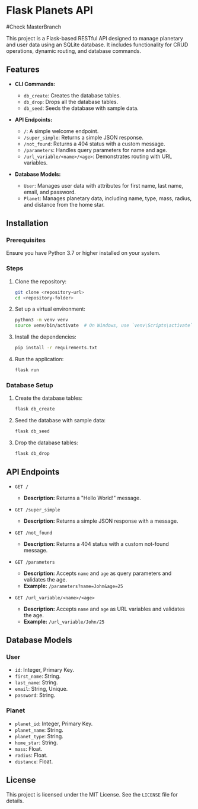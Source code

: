 # Flask Planets API

#Check MasterBranch

This project is a Flask-based RESTful API designed to manage planetary and user data using an SQLite database. It includes functionality for CRUD operations, dynamic routing, and database commands.

## Features

- **CLI Commands:**
  - `db_create`: Creates the database tables.
  - `db_drop`: Drops all the database tables.
  - `db_seed`: Seeds the database with sample data.

- **API Endpoints:**
  - `/`: A simple welcome endpoint.
  - `/super_simple`: Returns a simple JSON response.
  - `/not_found`: Returns a 404 status with a custom message.
  - `/parameters`: Handles query parameters for name and age.
  - `/url_variable/<name>/<age>`: Demonstrates routing with URL variables.

- **Database Models:**
  - `User`: Manages user data with attributes for first name, last name, email, and password.
  - `Planet`: Manages planetary data, including name, type, mass, radius, and distance from the home star.

## Installation

### Prerequisites

Ensure you have Python 3.7 or higher installed on your system.

### Steps

1. Clone the repository:
   ```bash
   git clone <repository-url>
   cd <repository-folder>
   ```

2. Set up a virtual environment:
   ```bash
   python3 -m venv venv
   source venv/bin/activate  # On Windows, use `venv\Scripts\activate`
   ```

3. Install the dependencies:
   ```bash
   pip install -r requirements.txt
   ```

4. Run the application:
   ```bash
   flask run
   ```

### Database Setup

1. Create the database tables:
   ```bash
   flask db_create
   ```

2. Seed the database with sample data:
   ```bash
   flask db_seed
   ```

3. Drop the database tables:
   ```bash
   flask db_drop
   ```

## API Endpoints

- `GET /`
  - **Description:** Returns a "Hello World!" message.

- `GET /super_simple`
  - **Description:** Returns a simple JSON response with a message.

- `GET /not_found`
  - **Description:** Returns a 404 status with a custom not-found message.

- `GET /parameters`
  - **Description:** Accepts `name` and `age` as query parameters and validates the age.
  - **Example:** `/parameters?name=John&age=25`

- `GET /url_variable/<name>/<age>`
  - **Description:** Accepts `name` and `age` as URL variables and validates the age.
  - **Example:** `/url_variable/John/25`

## Database Models

### User
- `id`: Integer, Primary Key.
- `first_name`: String.
- `last_name`: String.
- `email`: String, Unique.
- `password`: String.

### Planet
- `planet_id`: Integer, Primary Key.
- `planet_name`: String.
- `planet_type`: String.
- `home_star`: String.
- `mass`: Float.
- `radius`: Float.
- `distance`: Float.

## License

This project is licensed under the MIT License. See the `LICENSE` file for details.

